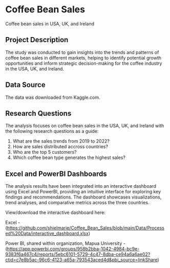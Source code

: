 # Coffee Bean Sales
Coffee bean sales in USA, UK, and Ireland

## Project Description
The study was conducted to gain insights into the trends and patterns of coffee bean sales in different markets, helping to identify potential growth opportunities and inform strategic decision-making for the coffee industry in the USA, UK, and Ireland.

## Data Source
The data was downloaded from Kaggle.com.

## Research Questions
The analysis focuses on coffee bean sales in the USA, UK, and Ireland with the following research questions as a guide: 
1. What are the sales trends from 2019 to 2022?
2. How are sales distributed accross countries? 
3. Who are the top 5 customers?
4. Which coffee bean type generates the highest sales?


## Excel and PowerBI Dashboards
The analysis results have been integrated into an interactive dashboard using Excel and PowerBI, providing an intuitive interface for exploring key findings and recommendations. The dashboard showcases visualizations, trend analyses, and comparative metrics across the three countries.

View/download the interactive dashboard here:

Excel - (https://github.com/shielmarie/Coffee_Bean_Sales/blob/main/Data/Processed%20Data/interactive_dashboard.xlsx)

Power BI, shared within organization, Mapua University - (https://app.powerbi.com/groups/958b2bba-1042-4984-bc9e-9383f6a467c4/reports/5ebc6101-5729-4c47-8dba-ce94a6a6ae02?ctid=c7e8b5ac-96c6-4123-a65a-793543aced4d&pbi_source=linkShare)


